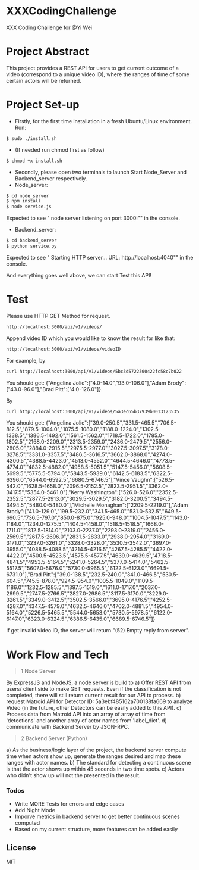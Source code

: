 # XXXCodingChallenge
XXX Coding Challenge    for @Yi Wei

# Project Abstract 
This project provides a REST API for users to get current outcome of a video (correspond to a unique video ID), where the ranges of time of some certain actors will be returned.



# Project Set-up
 - Firstly, for the first time installation in a fresh Ubuntu/Linux environment. Run:
  ```sh
$ sudo ./install.sh
```
- (If needed run chmod first as follow)
```sh
$ chmod +x install.sh
```

 - Secondly, please open two terminals to launch Start Node_Server and Backend_server    respectively.
 -  Node_server:
 ```sh
$ cd node_server
$ npm install
$ node service.js
```
Expected to see " node server listening on port 3000!"" in the console.
 -  Backend_server:
 ```sh
$ cd backend_server
$ python service.py
```
Expected to see " Starting HTTP server... URL: http://localhost:4040"" in the console.

And everything goes well above, we can start Test this API!
# Test 
Please use HTTP GET Method for request.
 ```sh
http://localhost:3000/api/v1/videos/
```
Append video ID which you would like to know the result for like that:
 ```sh
http://localhost:3000/api/v1/videos/videoID
```
For example, by
 ```sh
curl http://localhost:3000/api/v1/videos/5bc3d5722300422fc58c7b022
```
You should get:
{"Angelina Jolie":["4.0-14.0","93.0-106.0"],"Adam Brody":["43.0-96.0"],"Brad Pitt":["4.0-126.0"]}

By 
 ```sh
curl http://localhost:3000/api/v1/videos/5a3ec65b37939b0013123535
```
You should get:
{"Angelina Jolie":["39.0-250.5","331.5-465.5","706.5-812.5","879.5-1004.0","1075.5-1080.0","1188.0-1224.0","1302.5-1338.5","1386.5-1492.0","1561.5-1562.0","1718.5-1722.0","1785.0-1802.5","2168.0-2209.0","2313.5-2359.0","2436.0-2479.5","2556.0-2805.0","2884.0-2915.5","2975.5-2977.0","3027.5-3097.5","3178.0-3278.5","3331.0-3357.5","3486.5-3616.5","3662.0-3868.0","4274.0-4300.5","4388.5-4423.0","4513.0-4552.0","4644.5-4646.0","4773.5-4774.0","4832.5-4882.0","4958.5-5051.5","5147.5-5456.0","5608.5-5699.5","5775.5-5794.0","5843.5-5939.0","6142.5-6183.5","6322.5-6396.0","6544.0-6592.5","6680.5-6746.5"],"Vince Vaughn":["526.5-542.0","1628.5-1658.0","2096.5-2152.5","2823.5-2951.5","3362.0-3417.5","5354.0-5461.0"],"Kerry Washington":["526.0-526.0","2352.5-2352.5","2877.5-2913.0","3029.5-3029.5","3182.0-3200.5","3494.5-3494.5","5480.0-5480.0"],"Michelle Monaghan":["2209.5-2219.0"],"Adam Brody":["41.0-129.0","199.5-232.0","341.5-465.0","531.0-532.5","649.5-690.5","736.5-797.0","850.0-875.0","925.0-948.0","1004.5-1047.5","1143.0-1184.0","1234.0-1275.5","1404.5-1458.0","1518.5-1518.5","1668.0-1711.0","1812.5-1814.0","2103.0-2237.0","2293.0-2319.0","2456.0-2569.5","2617.5-2696.0","2831.5-2833.0","2938.0-2954.0","3169.0-3171.0","3237.0-3261.0","3328.0-3328.0","3530.5-3542.0","3697.0-3955.0","4088.5-4088.5","4214.5-4216.5","4267.5-4285.5","4422.0-4422.0","4500.5-4523.5","4575.5-4577.5","4639.0-4639.5","4718.5-4841.5","4953.5-5164.5","5241.0-5264.5","5377.0-5414.0","5462.5-5517.5","5607.0-5676.0","5730.0-5965.5","6122.5-6123.0","6691.5-6731.0"],"Brad Pitt":["39.0-138.5","232.5-240.0","341.0-466.5","530.5-604.5","745.5-878.0","924.5-954.0","1005.5-1049.0","1109.5-1186.0","1232.5-1285.5","1397.5-1519.0","1611.0-1717.0","2037.0-2699.5","2747.5-2766.5","2827.0-2986.5","3117.5-3170.0","3229.0-3261.5","3349.0-3412.5","3502.5-3566.0","3695.0-4176.5","4252.5-4287.0","4347.5-4579.0","4632.5-4646.0","4702.0-4881.5","4954.0-5164.0","5226.5-5465.5","5544.0-5653.0","5730.5-5978.5","6122.0-6147.0","6323.0-6324.5","6386.5-6435.0","6689.5-6746.5"]}

If get invalid video ID, the server will return "(52) Empty reply from server". 


# Work Flow and Tech
>1 Node Server

By ExpressJS and NodeJS, a node server is build to 
a) Offer REST API from users/ client side to make GET requests. Even if the classification is not completed, there will still return current result for our API to process.
b) request Matroid API for Detector ID: 5a3ebf485162a700138fa669 to analyze Video (in the future, other Detectors can be easily added to this API).
c) Process data from Matroid API into an array of array of time from 'detections' and another array of actor names from 'label_dict'.
d) communicate with Backend Server by JSON-RPC.

>2 Backend Server (Python)

a) As the business/logic layer of the project, the backend server compute time when actors show up, generate the ranges desired and map these ranges with actor names.
b) The standard for detecting a continuous scene is that the actor shows up within 45 secends in two time spots.
c) Actors who didn't show up will not the presented in the result.


### Todos

 - Write MORE Tests for errors and edge cases
 - Add Night Mode
 - Imporve metrics in backend server to get better continuous scenes computed
 - Based on my current structure, more features can be added easily


License
----

MIT
